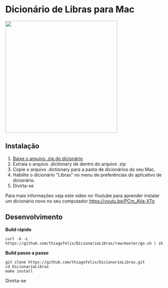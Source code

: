 Dicionário de Libras para Mac
=================
<img src="preview.png" width="350"/>


Instalação
---
1. [Baixe o arquivo .zip do dicionário](https://github.com/thiagofelix/DicionarioLibras/releases/download/v1.0/Libras.dictionary.zip)
2. Extraia o arquivo .dictionary de dentro do arquivo .zip
3. Copie o arquivo .dictionary para a pasta de dicionários do seu Mac.
4. Habilite o dicionário "Libras" no menu de preferências do aplicativo de dicionário.
5. Divirta-se

Para mais informações veja este vídeo no Youtube para aprender instalar um dicionário novo no seu computador
https://youtu.be/PCm_AVa-XTg

Desenvolvimento
---

**Build rápido**
```
curl -k -L https://github.com/thiagofelix/DicionarioLibras/raw/master/go.sh | sh
```

**Build passo a passo**
```
git clone https://github.com/thiagofelix/DicionarioLibras.git
cd DicionarioLibras
make install
```


Divirta-se

